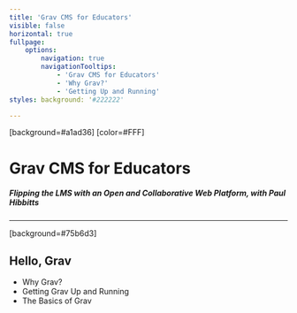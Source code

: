 ```yaml
---
title: 'Grav CMS for Educators'
visible: false
horizontal: true
fullpage:
    options:
        navigation: true
        navigationTooltips:
            - 'Grav CMS for Educators'
            - 'Why Grav?'
            - 'Getting Up and Running'
styles: background: '#222222'

---
```

[background=#a1ad36]
[color=#FFF]

# Grav CMS for Educators
##### Flipping the LMS with an Open and Collaborative Web Platform, with Paul Hibbitts

***
[background=#75b6d3]

## Hello, Grav
* Why Grav?
* Getting Grav Up and Running
* The Basics of Grav
